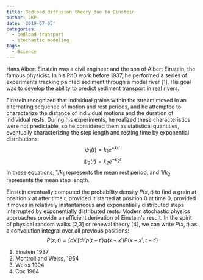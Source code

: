 ```yaml
---
title: Bedload diffusion theory due to Einstein
author: JKP
date: '2019-07-05'
categories:
  - bedload transport
  - stochastic modeling
tags:
  - Science
---
```


Hans Albert Einstein was a civil engineer and the son of Albert Einstein, the famous physicist.
In his PhD work before 1937, he performed a series of experiments tracking painted sediment through a model river [1].
His goal was to develop the ability to predict sediment transport in real rivers.

Einstein recognized that individual grains within the stream moved in an alternating sequence of motion and rest periods, and he attempted to characterize the distance of individual motions and the duration of individual rests.
During his experiments, he realized these characteristics were not predictable, so he considered them as statistical quantities, eventually characterizing the step length and resting time by exponential distributions:
$$ \psi_1(t) = k_1 e^{-k_1 t}$$
$$ \psi_2(r) = k_2 e^{-k_2 r}$$
In these equations, $1/k_1$ represents the mean rest period, and $1/k_2$ represents the mean step length.

Einstein eventually computed the probability density $P(x,t)$ to find a grain at position $x$ at after time $t$, provided it started at position $0$ at time $0$, provided it moves in relatively instantaneous and exponentially distributed steps interrupted by exponentially distributed rests.
Modern stochastic physics approaches provide an efficient derivation of Einstein's result.
In the spirit of physical random walks [2,3] or renewal theory [4], we can write $P(x,t)$ as a convolution integral over all previous positions:
$$ P(x,t) =  \int dx' \int dt' p(t-t')q(x-x')P(x-x',t-t')$$

1. Einstein 1937
2. Montroll and Weiss, 1964
3. Weiss 1994 
4. Cox 1964



